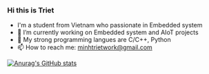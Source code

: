 ### Hi this is Triet

- I'm a student from Vietnam who passionate in Embedded system 
- 🔭 I’m currently working on Embedded system and AIoT projects
- 🌱 My strong programming langues are C/C++, Python
- 📫 How to reach me: minhtrietwork@gmail.com
  
[![Anurag's GitHub stats](https://github-readme-stats.vercel.app/api?username=trietmt9)](https://github.com/anuraghazra/github-readme-stats)
